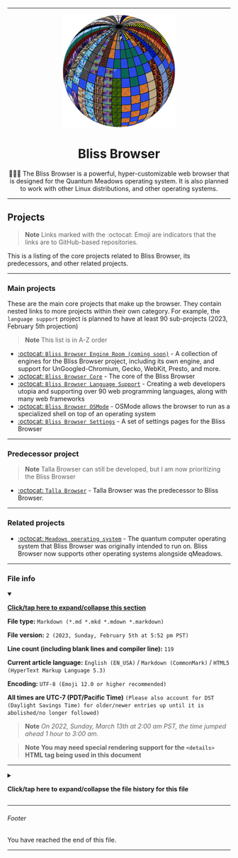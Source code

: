 
***

<div align="center">
   <img alt="Bliss Browser logo failed to load. Click/tap here to attempt to view it" src="/Bliss_Browser_Logo1_V1_1024pxIcon_HighCompression.png" width="256" height="256" class="center"/>
  <H1>Bliss Browser</H1>
  <p>🌳️🌐️💾️ The Bliss Browser is a powerful, hyper-customizable web browser that is designed for the Quantum Meadows operating system. It is also planned to work with other Linux distributions, and other operating systems.</p>
</div>

***

## Projects

> **Note** Links marked with the :octocat: Emoji are indicators that the links are to GitHub-based repositories.

This is a listing of the core projects related to Bliss Browser, its predecessors, and other related projects.

***

### Main projects

These are the main core projects that make up the browser. They contain nested links to more projects within their own category. For example, the `language support` project is planned to have at least 90 sub-projects (2023, February 5th projection)

> **Note** This list is in A-Z order

- [:octocat: `Bliss Browser Engine Room (coming soon)`](https://github.com/seanpm2001/Bliss_Browser_Engine-Room/) - A collection of engines for the Bliss Browser project, including its own engine, and support for UnGoogled-Chromium, Gecko, WebKit, Presto, and more.
- [:octocat: `Bliss Browser Core`](https://github.com/seanpm2001/Bliss_Browser_Core/) - The core of the Bliss Browser
- [:octocat: `Bliss Browser Language Support`](https://github.com/seanpm2001/Bliss_Browser_Languags/) - Creating a web developers utopia and supporting over 90 web programming languages, along with many web frameworks
- [:octocat: `Bliss Browser OSMode`](https://github.com/seanpm2001/Bliss_Browser_OSMode/) - OSMode allows the browser to run as a specialized shell on top of an operating system
- [:octocat: `Bliss Browser Settings`](https://github.com/seanpm2001/Bliss_Browser_Settings/) - A set of settings pages for the Bliss Browser

***

### Predecessor project

> **Note** Talla Browser can still be developed, but I am now prioritizing the Bliss Browser

- [:octocat: `Talla Browser`](https://github.com/seanpm2001/Talla-Browser/) - Talla Browser was the predecessor to Bliss Browser.

***

### Related projects

- [:octocat: `Meadows operating system`](https://github.com/seanpm2001/qMeadows/) - The quantum computer operating system that Bliss Browser was originally intended to run on. Bliss Browser now supports other operating systems alongside qMeadows.

***

### File info

<details open><summary><p lang="en"><b><u>Click/tap here to expand/collapse this section</u></b></p></summary>

**File type:** `Markdown (*.md *.mkd *.mdown *.markdown)`

**File version:** `2 (2023, Sunday, February 5th at 5:52 pm PST)`

**Line count (including blank lines and compiler line):** `119`

**Current article language:** `English (EN_USA)` / `Markdown (CommonMark)` / `HTML5 (HyperText Markup Language 5.3)`

**Encoding:** `UTF-8 (Emoji 12.0 or higher recommended)`

**All times are UTC-7 (PDT/Pacific Time)** `(Please also account for DST (Daylight Savings Time) for older/newer entries up until it is abolished/no longer followed)`

> **Note** _On 2022, Sunday, March 13th at 2:00 am PST, the time jumped ahead 1 hour to 3:00 am._

> **Note** **You may need special rendering support for the `<details>` HTML tag being used in this document**

***

<details><summary><p><b>Click/tap here to expand/collapse the file history for this file</b></p></summary>

<details><summary><p><b>Version 1 (2023, Tuesday, January 17th at 4:57 pm PST)</b></p></summary>

- This release was made by: [:octocat: `@seanpm2001`](https://github.com/seanpm2001/)

> Changes

- [x] Started the file
- [x] Added the lead section
- [x] Added the `Projects` section
- [x] Added the `Main projects` section
- [x] Added the `Predecessor projects` section
- [x] Added the `Related projects` section
- [x] Added the file version stamp
- [ ] No other changes in version 1

</details>

<details><summary><p><b>Version 2 (2023, Sunday, February 5th at 5:52 pm PST)</b></p></summary>

- This release was made by: [:octocat: `@seanpm2001`](https://github.com/seanpm2001/)

> Changes

- [x] Updated the `Main projects` section
- - [x] Added the official link for the `Languages` repository, and removed the `(coming soon)` tag. Also added a description
- [x] Removed the file version stamp in place of a file info section
- [x] Added the `file info` section
- - [x] Added the version number
- - [x] Added the version date
- - [x] Added the line count
- [x] Added the `file history` section
- - [x] Added an entry for version 1
- - [x] Added an entry for version 2
- [x] Added the footer 
- [ ] No other changes in version 2

</details>

</details>

***

###### Footer

You have reached the end of this file.

***
